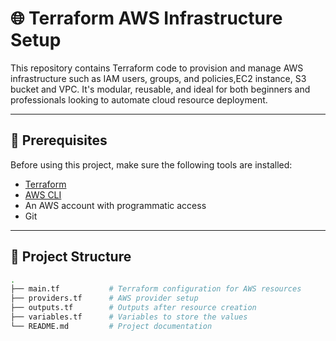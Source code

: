 # 🌐 Terraform AWS Infrastructure Setup

This repository contains Terraform code to provision and manage AWS infrastructure such as IAM users, groups, and policies,EC2 instance, S3 bucket and VPC. It's modular, reusable, and ideal for both beginners and professionals looking to automate cloud resource deployment.

---

## 📌 Prerequisites

Before using this project, make sure the following tools are installed:

- [Terraform](https://developer.hashicorp.com/terraform/downloads)
- [AWS CLI](https://docs.aws.amazon.com/cli/latest/userguide/install-cliv2.html)
- An AWS account with programmatic access
- Git

---

## 📁 Project Structure

```bash
.
├── main.tf           # Terraform configuration for AWS resources
├── providers.tf      # AWS provider setup
├── outputs.tf        # Outputs after resource creation
├── variables.tf      # Variables to store the values
└── README.md         # Project documentation


